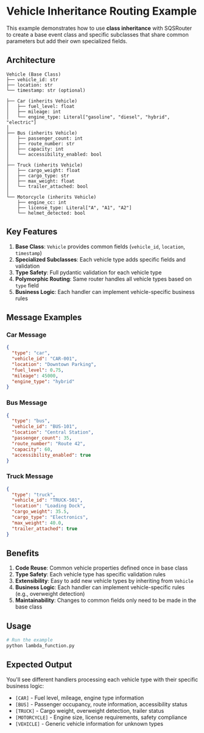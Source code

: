 # Vehicle Inheritance Routing Example

This example demonstrates how to use **class inheritance** with SQSRouter to create a base event class and specific subclasses that share common parameters but add their own specialized fields.

## Architecture

```
Vehicle (Base Class)
├── vehicle_id: str
├── location: str  
└── timestamp: str (optional)

├── Car (inherits Vehicle)
│   ├── fuel_level: float
│   ├── mileage: int
│   └── engine_type: Literal["gasoline", "diesel", "hybrid", "electric"]
│
├── Bus (inherits Vehicle)
│   ├── passenger_count: int
│   ├── route_number: str
│   ├── capacity: int
│   └── accessibility_enabled: bool
│
├── Truck (inherits Vehicle)
│   ├── cargo_weight: float
│   ├── cargo_type: str
│   ├── max_weight: float
│   └── trailer_attached: bool
│
└── Motorcycle (inherits Vehicle)
    ├── engine_cc: int
    ├── license_type: Literal["A", "A1", "A2"]
    └── helmet_detected: bool
```

## Key Features

1. **Base Class**: `Vehicle` provides common fields (`vehicle_id`, `location`, `timestamp`)
2. **Specialized Subclasses**: Each vehicle type adds specific fields and validation
3. **Type Safety**: Full pydantic validation for each vehicle type
4. **Polymorphic Routing**: Same router handles all vehicle types based on `type` field
5. **Business Logic**: Each handler can implement vehicle-specific business rules

## Message Examples

### Car Message
```json
{
  "type": "car",
  "vehicle_id": "CAR-001",
  "location": "Downtown Parking",
  "fuel_level": 0.75,
  "mileage": 45000,
  "engine_type": "hybrid"
}
```

### Bus Message
```json
{
  "type": "bus",
  "vehicle_id": "BUS-101",
  "location": "Central Station",
  "passenger_count": 35,
  "route_number": "Route 42",
  "capacity": 60,
  "accessibility_enabled": true
}
```

### Truck Message
```json
{
  "type": "truck",
  "vehicle_id": "TRUCK-501",
  "location": "Loading Dock",
  "cargo_weight": 35.5,
  "cargo_type": "Electronics",
  "max_weight": 40.0,
  "trailer_attached": true
}
```

## Benefits

1. **Code Reuse**: Common vehicle properties defined once in base class
2. **Type Safety**: Each vehicle type has specific validation rules
3. **Extensibility**: Easy to add new vehicle types by inheriting from `Vehicle`
4. **Business Logic**: Each handler can implement vehicle-specific rules (e.g., overweight detection)
5. **Maintainability**: Changes to common fields only need to be made in the base class

## Usage

```bash
# Run the example
python lambda_function.py
```

## Expected Output

You'll see different handlers processing each vehicle type with their specific business logic:

- `[CAR]` - Fuel level, mileage, engine type information
- `[BUS]` - Passenger occupancy, route information, accessibility status
- `[TRUCK]` - Cargo weight, overweight detection, trailer status
- `[MOTORCYCLE]` - Engine size, license requirements, safety compliance
- `[VEHICLE]` - Generic vehicle information for unknown types
